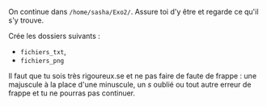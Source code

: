 On continue dans `/home/sasha/Exo2/`. Assure toi d'y être et regarde ce qu'il s'y trouve.

Crée les dossiers suivants :

* `fichiers_txt`,
* `fichiers_png`

Il faut que tu sois très rigoureux.se et ne pas faire de faute de frappe : une majuscule à la place d'une minuscule, un *s* oublié ou tout autre erreur de frappe et tu ne pourras pas continuer.
